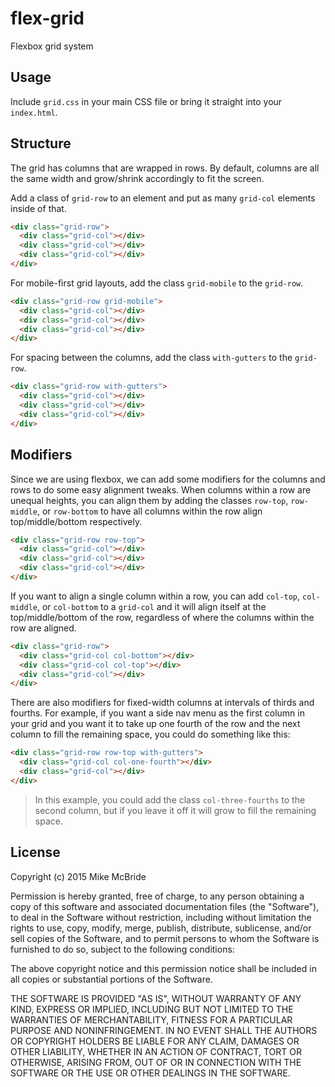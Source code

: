 # flex-grid
Flexbox grid system

## Usage
Include `grid.css` in your main CSS file or bring it straight into your `index.html`.

## Structure
The grid has columns that are wrapped in rows. By default, columns are all the same width and grow/shrink accordingly to fit the screen.

Add a class of `grid-row` to an element and put as many `grid-col` elements inside of that.

```html
<div class="grid-row">
  <div class="grid-col"></div>
  <div class="grid-col"></div>
  <div class="grid-col"></div>
</div>
```

For mobile-first grid layouts, add the class `grid-mobile` to the `grid-row`.

```html
<div class="grid-row grid-mobile">
  <div class="grid-col"></div>
  <div class="grid-col"></div>
  <div class="grid-col"></div>
</div>
```

For spacing between the columns, add the class `with-gutters` to the `grid-row`.

```html
<div class="grid-row with-gutters">
  <div class="grid-col"></div>
  <div class="grid-col"></div>
  <div class="grid-col"></div>
</div>
```

## Modifiers
Since we are using flexbox, we can add some modifiers for the columns and rows to do some easy alignment tweaks. When columns within a row are unequal heights, you can align them by adding the classes `row-top`, `row-middle`, or `row-bottom` to have all columns within the row align top/middle/bottom respectively.

```html
<div class="grid-row row-top">
  <div class="grid-col"></div>
  <div class="grid-col"></div>
  <div class="grid-col"></div>
</div>
```

If you want to align a single column within a row, you can add `col-top`, `col-middle`, or `col-bottom` to a `grid-col` and it will align itself at the top/middle/bottom of the row, regardless of where the columns within the row are aligned.

```html
<div class="grid-row">
  <div class="grid-col col-bottom"></div>
  <div class="grid-col col-top"></div>
  <div class="grid-col"></div>
</div>
```

There are also modifiers for fixed-width columns at intervals of thirds and fourths. For example, if you want a side nav menu as the first column in your grid and you want it to take up one fourth of the row and the next column to fill the remaining space, you could do something like this:

```html
<div class="grid-row row-top with-gutters">
  <div class="grid-col col-one-fourth"></div>
  <div class="grid-col"></div>
</div>
```

> In this example, you could add the class `col-three-fourths` to the second column, but if you leave it off it will grow to fill the remaining space.

## License
Copyright (c) 2015 Mike McBride

Permission is hereby granted, free of charge, to any person obtaining a copy of this software and associated documentation files (the "Software"), to deal in the Software without restriction, including without limitation the rights to use, copy, modify, merge, publish, distribute, sublicense, and/or sell copies of the Software, and to permit persons to whom the Software is furnished to do so, subject to the following conditions:

The above copyright notice and this permission notice shall be included in all copies or substantial portions of the Software.

THE SOFTWARE IS PROVIDED "AS IS", WITHOUT WARRANTY OF ANY KIND, EXPRESS OR IMPLIED, INCLUDING BUT NOT LIMITED TO THE WARRANTIES OF MERCHANTABILITY, FITNESS FOR A PARTICULAR PURPOSE AND NONINFRINGEMENT. IN NO EVENT SHALL THE AUTHORS OR COPYRIGHT HOLDERS BE LIABLE FOR ANY CLAIM, DAMAGES OR OTHER LIABILITY, WHETHER IN AN ACTION OF CONTRACT, TORT OR OTHERWISE, ARISING FROM, OUT OF OR IN CONNECTION WITH THE SOFTWARE OR THE USE OR OTHER DEALINGS IN THE SOFTWARE.
